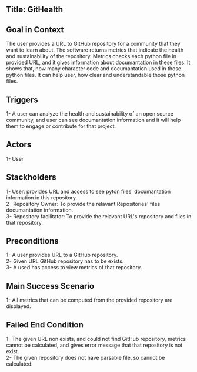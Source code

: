 ## Title: GitHealth

## Goal in Context
The user provides a URL to GitHub repository for a community that they want to learn about. The software returns metrics that indicate the health and sustainability of the repository. Metrics checks each python file in provided URL, and it gives information about documantation in these files. It shows that, how many character code and documantation used in those python files. It can help user, how clear and understandable those python files.

## Triggers
1- A user can analyze the health and sustainability of an open source community, and user can see documantation information and it will help them to engage or contribute for that project. 
## Actors
1- User <br />

## Stackholders
1- User: provides URL and access to see pyton files' documantation information in this repository.<br />
2- Repository Owner: To provide the relavant Repositories' files documantation information.<br />
3- Repository facilitator: To provide the relavant URL's repository and files in that repository.
## Preconditions
1- A user provides URL to a GitHub repository. <br />
2- Given URL GitHub repository has to be exists. <br />
3- A used has access to view metrics of that repository. 

## Main Success Scenario
1- All metrics that can be computed from the provided repository are displayed.

## Failed End Condition
1- The given URL non exists, and could not find GitHub repository, metrics cannot be calculated, and gives error message that that repository is not exist. <br />
2- The given repository does not have parsable file, so cannot be calculated. <br />
